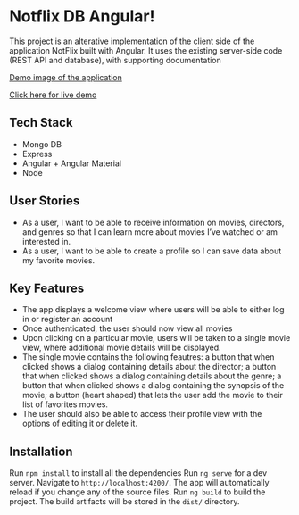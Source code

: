 # Notflix DB Angular!

This project is an alterative implementation of the client side of the application NotFlix built with Angular. It uses the existing server-side code (REST API and database), with supporting documentation

<a href="https://github.com/MichiyoYo/notflixdb-angular/blob/main/demo/notflix-angular-demo.gif" target="_blank">Demo image of the application</a>

[Click here for live demo](https://michiyoyo.github.io/notflixdb-angular/)

## Tech Stack

- Mongo DB
- Express
- Angular + Angular Material
- Node

## User Stories

- As a user, I want to be able to receive information on movies, directors, and genres so that I can learn more about movies I’ve watched or am interested in.
- As a user, I want to be able to create a profile so I can save data about my favorite movies.

## Key Features

- The app displays a welcome view where users will be able to either log in or register an account
- Once authenticated, the user should now view all movies
- Upon clicking on a particular movie, users will be taken to a single movie view, where additional movie details will be displayed.
- The single movie contains the following feautres: a button that when clicked shows a dialog containing details about the director; a button that when clicked shows a dialog containing details about the genre; a button that when clicked shows a dialog containing the synopsis of the movie; a button (heart shaped) that lets the user add the movie to their list of favorites movies.
- The user should also be able to access their profile view with the options of editing it or delete it.

## Installation

Run `npm install` to install all the dependencies
Run `ng serve` for a dev server. Navigate to `http://localhost:4200/`. The app will automatically reload if you change any of the source files.
Run `ng build` to build the project. The build artifacts will be stored in the `dist/` directory.
